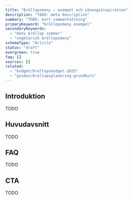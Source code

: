 ```yaml
---
title: "Bröllopsmeny – exempel och säsongsinspiration"
description: "TODO: meta description"
summary: "TODO: kort sammanfattning"
primaryKeyword: "bröllopsmeny exempel"
secondaryKeywords:
  - "meny bröllop sommar"
  - "vegetarisk bröllopsmeny"
schemaType: "Article"
status: "draft"
evergreen: true
faq: []
sources: []
related:
  - "budget/brollopsbudget-2025"
  - "guides/brollopsplanering-grundkurs"
---
```


<!-- TODO: Följ briefen i `apps/marketing/data/briefs/planering-brollopsmeny-exempel.md` och outline i `research/outlines/planering-brollopsmeny-exempel-outline.md`. -->

## Introduktion

TODO

## Huvudavsnitt

TODO

## FAQ

TODO

## CTA

TODO

